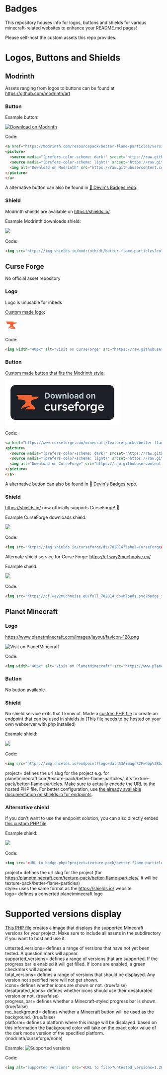 # Badges

This repository houses info for logos, buttons and shields for various minecraft-related websites to enhance your README.md pages!

Please self-host the custom assets this repo provides.

# Logos, Buttons and Shields

## Modrinth
Assets ranging from logos to buttons can be found at https://github.com/modrinth/art

### Button

Example button:

<a href="https://modrinth.com/resourcepack/better-flame-particles/versions">
<picture>
  <source media="(prefers-color-scheme: dark)" srcset="https://raw.githubusercontent.com/modrinth/art/main/Branding/Badge/badge-dark.svg">
  <source media="(prefers-color-scheme: light)" srcset="https://raw.githubusercontent.com/modrinth/art/main/Branding/Badge/badge-light.svg">
  <img alt="Download on Modrinth" src="https://raw.githubusercontent.com/modrinth/art/main/Branding/Badge/badge-dark.svg">
</picture>
</a>

Code:
```markdown
<a href="https://modrinth.com/resourcepack/better-flame-particles/versions">
<picture>
  <source media="(prefers-color-scheme: dark)" srcset="https://raw.githubusercontent.com/modrinth/art/main/Branding/Badge/badge-dark.svg">
  <source media="(prefers-color-scheme: light)" srcset="https://raw.githubusercontent.com/modrinth/art/main/Branding/Badge/badge-light.svg">
  <img alt="Download on Modrinth" src="https://raw.githubusercontent.com/modrinth/art/main/Branding/Badge/badge-dark.svg">
</picture>
</a>
```

A alternative button can also be found in [🏅 Devin's Badges repo](https://intergrav.github.io/devins-badges-docs/badges/cozy/#modrinth).

### Shield

Modrinth shields are available on https://shields.io/.

Example Modrinth downloads shield:

<img src="https://img.shields.io/modrinth/dt/better-flame-particles?colorA=181712&colorB=fff5c6&label=Modrinth&style=for-the-badge&logo=modrinth">

Code:

```markdown
<img src="https://img.shields.io/modrinth/dt/better-flame-particles?colorA=181712&colorB=fff5c6&label=Modrinth&style=for-the-badge&logo=modrinth">
```

## Curse Forge

No official asset repository

### Logo

Logo is unusable for inbeds

[Custom made logo](assets/curseforge-orange.svg):

<img width="40px" alt="Visit on CurseForge" src="assets/curseforge-orange.svg">

Code:

```markdown
<img width="40px" alt="Visit on CurseForge" src="https://raw.githubusercontent.com/Tschipcraft/badges/main/assets/curseforge-orange.svg">
```

### Button

[Custom made button that fits the Modrinth style](assets/curseforge-badge-dark.svg):

<a href="https://www.curseforge.com/minecraft/texture-packs/better-flame-particles">
<picture>
  <source media="(prefers-color-scheme: dark)" srcset="assets/curseforge-badge-dark.svg">
  <source media="(prefers-color-scheme: light)" srcset="assets/curseforge-badge-light.svg">
  <img alt="Download on CurseForge" src="assets/curseforge-badge-dark.svg">
</picture>
</a>

Code:
```markdown
<a href="https://www.curseforge.com/minecraft/texture-packs/better-flame-particles">
<picture>
  <source media="(prefers-color-scheme: dark)" srcset="https://raw.githubusercontent.com/Tschipcraft/badges/main/assets/curseforge-badge-dark.svg">
  <source media="(prefers-color-scheme: light)" srcset="https://raw.githubusercontent.com/Tschipcraft/badges/main/assets/curseforge-badge-light.svg">
  <img alt="Download on CurseForge" src="https://raw.githubusercontent.com/Tschipcraft/badges/main/assets/curseforge-badge-dark.svg">
</picture>
</a>
```

A alternative button can also be found in [🏅 Devin's Badges repo](https://intergrav.github.io/devins-badges-docs/badges/cozy/#curseforge).

### Shield

https://shields.io/ now officially supports CurseForge! 🎉

Example CurseForge downloads shield:

<img src="https://img.shields.io/curseforge/dt/782814?label=CurseForge&colorA=191700&colorB=e3e1ce&style=for-the-badge&logo=curseforge">

Code:

```markdown
<img src="https://img.shields.io/curseforge/dt/782814?label=CurseForge&colorA=191700&colorB=e3e1ce&style=for-the-badge&logo=curseforge">
```

Alternate shield service for Curse Forge: https://cf.way2muchnoise.eu/

Example shield:

<img src="https://cf.way2muchnoise.eu/full_782814_downloads.svg?badge_style=for_the_badge">

Code:
```markdown
<img src="https://cf.way2muchnoise.eu/full_782814_downloads.svg?badge_style=for_the_badge">
```

## Planet Minecraft

### Logo

https://www.planetminecraft.com/images/layout/favicon-128.png

<img width="40px" alt="Visit on PlanetMinecraft" src="https://www.planetminecraft.com/images/layout/favicon-128.png">

Code:
```markdown
<img width="40px" alt="Visit on PlanetMinecraft" src="https://www.planetminecraft.com/images/layout/favicon-128.png">
```

### Button

No button available

### Shield

No shield service exits that I know of. Made a [custom PHP file](/endpoint.php) to create an endpoint that can be used in shields.io (This file needs to be hosted on your own webserver with php installed)

Example shield:

<img src="https://img.shields.io/endpoint?logo=data%3Aimage%2Fwebp%3Bbase64%2CUklGRmYBAABXRUJQVlA4TFoBAAAvP8APEJ%2FAJgCANDjcRHDt34QCWoH5aqgJAKQBbtzb%2Fk3sYgGvraJIkpq5E3C60M%2BfbwYBmfkPAPj%2F78kRNnPJKxVqPkwCMQgq%2FI1Morbke9f%2Fcc5p9Qji1EawYTDAtm2rakNT77bBxv%2F%2FWo6Hg5q2j2tH9H8CUvArNJ36d9a5F2d2dt53ki%2BUOVUHLOZ6PGmVNA3mKClDf9iVdzcdvi%2FFAHe2mh%2FOKOA0envTquspCFwvcwECTMv7VW5ST2f%2BF6y1Uzm4R0lWLv%2B5hsrR6erLWxqkSw3m9aqvMlYPkp6msemeJF1PukoGrvIwX8BsZtMzmE8gm1u5Q8en6cnADJyFgxS0OhvwKBL4gJlTpVsAfMxA3XdMchqbmc2lPoO8b%2BrncmpS7u4%2BdPfKvBOukW6Fqk1Ss1R9shQp%2F37YHe8gdwgxHOw1Kfg8qWEEBKQz1u1GOvENBJ%2BJGIIB&style=for-the-badge&url=https%3A%2F%2Ftschipcraft.ddns.net%2Fmod_resources%2Fendpoint.php%3Fproject%3Dtexture-pack%2Fbetter-flame-particles">

Code:
```markdown
<img src="https://img.shields.io/endpoint?logo=data%3Aimage%2Fwebp%3Bbase64%2CUklGRmYBAABXRUJQVlA4TFoBAAAvP8APEJ%2FAJgCANDjcRHDt34QCWoH5aqgJAKQBbtzb%2Fk3sYgGvraJIkpq5E3C60M%2BfbwYBmfkPAPj%2F78kRNnPJKxVqPkwCMQgq%2FI1Morbke9f%2Fcc5p9Qji1EawYTDAtm2rakNT77bBxv%2F%2FWo6Hg5q2j2tH9H8CUvArNJ36d9a5F2d2dt53ki%2BUOVUHLOZ6PGmVNA3mKClDf9iVdzcdvi%2FFAHe2mh%2FOKOA0envTquspCFwvcwECTMv7VW5ST2f%2BF6y1Uzm4R0lWLv%2B5hsrR6erLWxqkSw3m9aqvMlYPkp6msemeJF1PukoGrvIwX8BsZtMzmE8gm1u5Q8en6cnADJyFgxS0OhvwKBL4gJlTpVsAfMxA3XdMchqbmc2lPoO8b%2BrncmpS7u4%2BdPfKvBOukW6Fqk1Ss1R9shQp%2F37YHe8gdwgxHOw1Kfg8qWEEBKQz1u1GOvENBJ%2BJGIIB&style=for-the-badge&url=<URL to PHP file>?project=texture-pack/better-flame-particles">
```

project= defines the url slug for the project e.g. for planetminecraft.com/texture-pack/better-flame-particles/, it's texture-pack/better-flame-particles. Make sure to actually encode the URL to the hosted PHP file. For better configuration, use [the already available documentation on shields.io for endpoints](https://shields.io/endpoint).

### Alternative shield

If you don't want to use the endpoint solution, you can also directly embed [this custom PHP file](/badge.php).

Example shield:

<img src="https://tschipcraft.ddns.net/mod_resources/badge.php?project=texture-pack/better-flame-particles/&style=for-the-badge&logo=data:image/webp;base64,UklGRmYBAABXRUJQVlA4TFoBAAAvP8APEJ/AJgCANDjcRHDt34QCWoH5aqgJAKQBbtzb/k3sYgGvraJIkpq5E3C60M+fbwYBmfkPAPj/78kRNnPJKxVqPkwCMQgq/I1Morbke9f/cc5p9Qji1EawYTDAtm2rakNT77bBxv//Wo6Hg5q2j2tH9H8CUvArNJ36d9a5F2d2dt53ki+UOVUHLOZ6PGmVNA3mKClDf9iVdzcdvi/FAHe2mh/OKOA0envTquspCFwvcwECTMv7VW5ST2f+F6y1Uzm4R0lWLv+5hsrR6erLWxqkSw3m9aqvMlYPkp6msemeJF1PukoGrvIwX8BsZtMzmE8gm1u5Q8en6cnADJyFgxS0OhvwKBL4gJlTpVsAfMxA3XdMchqbmc2lPoO8b+rncmpS7u4+dPfKvBOukW6Fqk1Ss1R9shQp/37YHe8gdwgxHOw1Kfg8qWEEBKQz1u1GOvENBJ+JGIIB">

Code:
```markdown
<img src="<URL to badge.php>?project=texture-pack/better-flame-particles&style=for-the-badge&logo=data:image/webp;base64,UklGRmYBAABXRUJQVlA4TFoBAAAvP8APEJ/AJgCANDjcRHDt34QCWoH5aqgJAKQBbtzb/k3sYgGvraJIkpq5E3C60M+fbwYBmfkPAPj/78kRNnPJKxVqPkwCMQgq/I1Morbke9f/cc5p9Qji1EawYTDAtm2rakNT77bBxv//Wo6Hg5q2j2tH9H8CUvArNJ36d9a5F2d2dt53ki+UOVUHLOZ6PGmVNA3mKClDf9iVdzcdvi/FAHe2mh/OKOA0envTquspCFwvcwECTMv7VW5ST2f+F6y1Uzm4R0lWLv+5hsrR6erLWxqkSw3m9aqvMlYPkp6msemeJF1PukoGrvIwX8BsZtMzmE8gm1u5Q8en6cnADJyFgxS0OhvwKBL4gJlTpVsAfMxA3XdMchqbmc2lPoO8b+rncmpS7u4+dPfKvBOukW6Fqk1Ss1R9shQp/37YHe8gdwgxHOw1Kfg8qWEEBKQz1u1GOvENBJ+JGIIB">
```

project= defines the url slug for the project (for https://planetminecraft.com/texture-pack/better-flame-particles/, it will be texture-pack/better-flame-particles)<br>
style= uses the same format as the https://shields.io/ website.<br>
logo= defines a converted planetminecraft logo


# Supported versions display

[This PHP file](/supported/supported.php) creates a image that displays the supported Minecraft versions for your project.
Make sure to include all assets in the subdirectory if you want to host and use it.

untested_versions= defines a range of versions that have not yet been tested. A question mark will appear.<br>
supported_versions= defines a range of versions that are supported. If the progress bar is enabled it will get filled. If icons are enabled, a green checkmark will appear.<br>
total_versions= defines a range of versions that should be displayed. Any version not specified here will not get shown.<br>
icons= defines whether icons are shown or not. (true/false)<br>
desaturated_icons= defines whether icons should use their desaturated version or not. (true/false)<br>
progress_bar= defines whether a Minecraft-styled progress bar is shown. (true/false)<br>
mc_background= defines whether a Minecraft button will be used as the background. (true/false)<br>
platform= defines a platform where this image will be displayed. based on this information the background color will take on the exact color value of the dark mode version of the specified platform. (modrinth/curseforge/none)

Example:
<img alt="Supported versions" src="https://tschipcraft.ddns.net/mod_resources/supported/supported.php?untested_versions=1.20&supported_versions=1.17,1.18,1.19&total_versions=1.13,1.14,1.15,1.16,1.17,1.18,1.19,1.20&icons=true&white_mode=false">

Code:
```markdown
<img alt="Supported versions" src="<URL to file>?untested_versions=1.20&supported_versions=1.17,1.18,1.19&total_versions=1.13,1.14,1.15,1.16,1.17,1.18,1.19,1.20&icons=true&white_mode=false">
```
